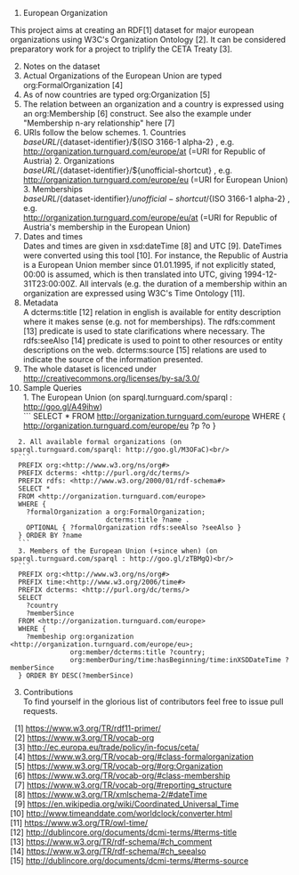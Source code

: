 1. European Organization 

  This project aims at creating an RDF[1] dataset for major european organizations using W3C's Organization Ontology [2].
  It can be considered preparatory work for a project to triplify the CETA Treaty [3].
  
2. Notes on the dataset
  1. Actual Organizations of the European Union are typed org:FormalOrganization [4]
  2. As of now countries are typed org:Organization [5]
  3. The relation between an organization and a country is expressed using an org:Membership [6] construct. See also the example under "Membership n-ary relationship" here [7]
  4. URIs follow the below schemes.
    1. Countries<br/>
    ${baseURL}/${dataset-identifier}/${ISO 3166-1 alpha-2} , e.g.<br/>
    http://organization.turnguard.com/europe/at (=URI for Republic of Austria)
    2. Organizations<br/>
    ${baseURL}/${dataset-identifier}/${unofficial-shortcut} , e.g.<br/>
    http://organization.turnguard.com/europe/eu (=URI for European Union)
    3. Memberships<br/>
    ${baseURL}/${dataset-identifier}/${unofficial-shortcut}/${ISO 3166-1 alpha-2} , e.g.<br/>
    http://organization.turnguard.com/europe/eu/at (=URI for Republic of Austria's membership in the European Union)
  5. Dates and times<br/>
    Dates and times are given in xsd:dateTime [8] and UTC [9]. DateTimes were converted using this tool [10]. For instance, the Republic of Austria is a European Union member since 01.01.1995, if not explicitly stated, 00:00 is assumed, which is then translated into UTC, giving 1994-12-31T23:00:00Z. All intervals (e.g. the duration of a membership within an organization are expressed using W3C's Time Ontology [11].
  6. Metadata<br/>
    A dcterms:title [12] relation in english is available for entity description where it makes sense (e.g. not for memberships). The rdfs:comment [13] predicate is used to state clarifications where necessary. The rdfs:seeAlso [14] predicate is used to point to other resources or entity descriptions on the web. dcterms:source [15] relations are used to indicate the source of the information presented.
  7. The whole dataset is licenced under
     http://creativecommons.org/licenses/by-sa/3.0/
  8. Sample Queries<br/>
    1. The European Union (on sparql.turnguard.com/sparql : http://goo.gl/A49ihw)<br/>
    ```
    SELECT * 
      FROM <http://organization.turnguard.com/europe>
      WHERE {
        <http://organization.turnguard.com/europe/eu> ?p ?o
    }
  ```
    2. All available formal organizations (on sparql.turnguard.com/sparql: http://goo.gl/M3OFaC)<br/>
    ```
    PREFIX org:<http://www.w3.org/ns/org#>
    PREFIX dcterms: <http://purl.org/dc/terms/>
    PREFIX rdfs: <http://www.w3.org/2000/01/rdf-schema#>
    SELECT * 
    FROM <http://organization.turnguard.com/europe>
    WHERE {
      ?formalOrganization a org:FormalOrganization;
                          dcterms:title ?name .
      OPTIONAL { ?formalOrganization rdfs:seeAlso ?seeAlso }
    } ORDER BY ?name
    ```
    3. Members of the European Union (+since when) (on sparql.turnguard.com/sparql : http://goo.gl/zTBMgQ)<br/>
    ```
    PREFIX org:<http://www.w3.org/ns/org#>
    PREFIX time:<http://www.w3.org/2006/time#>
    PREFIX dcterms: <http://purl.org/dc/terms/>
    SELECT
      ?country
      ?memberSince
    FROM <http://organization.turnguard.com/europe>
    WHERE {
      ?membeship org:organization <http://organization.turnguard.com/europe/eu>;
                 org:member/dcterms:title ?country;
                 org:memberDuring/time:hasBeginning/time:inXSDDateTime ?memberSince
    } ORDER BY DESC(?memberSince)
  ```
3. Contributions<br/>
To find yourself in the glorious list of contributors feel free to issue pull requests.

&nbsp;&nbsp;[1] https://www.w3.org/TR/rdf11-primer/<br/>
&nbsp;&nbsp;[2] https://www.w3.org/TR/vocab-org<br/>
&nbsp;&nbsp;[3] http://ec.europa.eu/trade/policy/in-focus/ceta/<br/>
&nbsp;&nbsp;[4] https://www.w3.org/TR/vocab-org/#class-formalorganization <br/>
&nbsp;&nbsp;[5] https://www.w3.org/TR/vocab-org/#org:Organization<br/>
&nbsp;&nbsp;[6] https://www.w3.org/TR/vocab-org/#class-membership<br/>
&nbsp;&nbsp;[7] https://www.w3.org/TR/vocab-org/#reporting_structure<br/>
&nbsp;&nbsp;[8] https://www.w3.org/TR/xmlschema-2/#dateTime<br/>
&nbsp;&nbsp;[9] https://en.wikipedia.org/wiki/Coordinated_Universal_Time<br/>
[10] http://www.timeanddate.com/worldclock/converter.html<br/>
[11] https://www.w3.org/TR/owl-time/<br/>
[12] http://dublincore.org/documents/dcmi-terms/#terms-title<br/>
[13] https://www.w3.org/TR/rdf-schema/#ch_comment<br/>
[14] https://www.w3.org/TR/rdf-schema/#ch_seealso<br/>
[15] http://dublincore.org/documents/dcmi-terms/#terms-source
